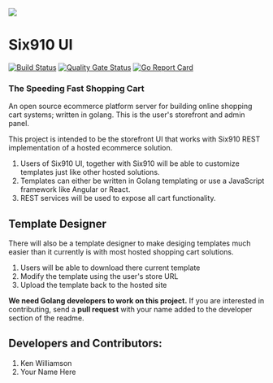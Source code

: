 ![](./six910.png)

# Six910 UI

[![Build Status](https://travis-ci.org/Ulbora/Six910-ui.svg?branch=master)](https://travis-ci.org/Ulbora/Six910-ui)
[![Quality Gate Status](https://sonarcloud.io/api/project_badges/measure?project=Six910-ui&metric=alert_status)](https://sonarcloud.io/dashboard?id=Six910-ui)
[![Go Report Card](https://goreportcard.com/badge/github.com/Ulbora/Six910-ui)](https://goreportcard.com/report/github.com/Ulbora/Six910-ui)

### The Speeding Fast Shopping Cart
An open source ecommerce platform server for building online shopping cart systems; written in golang. This is the user's storefront and admin panel.

This project is intended to be the storefront UI that works with Six910 REST implementation of a hosted ecommerce solution. 

1. Users of Six910 UI, together with Six910 will be able to customize templates just like other hosted solutions.
2. Templates can either be written in Golang templating or use a JavaScript framework like Angular or React.
3. REST services will be used to expose all cart functionality.

## Template Designer
There will also be a template designer to make desiging templates much easier than it currently is with most hosted shopping cart solutions.

1. Users will be able to download there current template
2. Modify the template using the user's store URL
3. Upload the template back to the hosted site

**We need Golang developers to work on this project.** If you are interested in contributing, send a **pull request** with your name added to the developer section of the readme.

## Developers and Contributors:

1. Ken Williamson
2. Your Name Here



